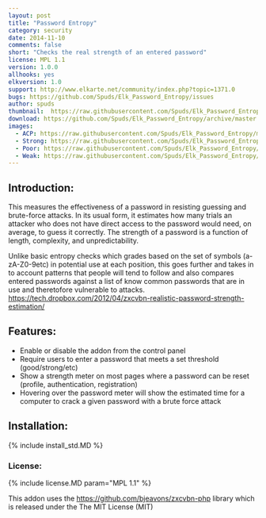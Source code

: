 ```yaml
---
layout: post
title: "Password Entropy"
category: security
date: 2014-11-10
comments: false
short: "Checks the real strength of an entered password"
license: MPL 1.1
version: 1.0.0
allhooks: yes
elkversion: 1.0
support: http://www.elkarte.net/community/index.php?topic=1371.0
bugs: https://github.com/Spuds/Elk_Password_Entropy/issues
author: spuds
thumbnail:  https://raw.githubusercontent.com/Spuds/Elk_Password_Entropy/master/sample_images/strong.png
download: https://github.com/Spuds/Elk_Password_Entropy/archive/master.zip
images:
  - ACP: https://raw.githubusercontent.com/Spuds/Elk_Password_Entropy/master/sample_images/settings.jpg
  - Strong: https://raw.githubusercontent.com/Spuds/Elk_Password_Entropy/master/sample_images/strong.png
  - Poor: https://raw.githubusercontent.com/Spuds/Elk_Password_Entropy/master/sample_images/poor.jpg
  - Weak: https://raw.githubusercontent.com/Spuds/Elk_Password_Entropy/master/sample_images/fail.jpg
---
```


## Introduction:
This measures the effectiveness of a password in resisting guessing and brute-force attacks. In its usual form, it estimates how many trials an attacker who does not have direct access to the password would need, on average, to guess it correctly. The strength of a password is a function of length, complexity, and unpredictability.

Unlike basic entropy checks which grades based on the set of symbols (a-zA-Z0-9etc) in potential use at each position, this goes further and takes in to account patterns that people will tend to follow and also compares entered passwords against a list of know common passwords that are in use and theretofore vulnerable to attacks. https://tech.dropbox.com/2012/04/zxcvbn-realistic-password-strength-estimation/

## Features:
-  Enable or disable the addon from the control panel
-  Require users to enter a password that meets a set threshold (good/strong/etc)
-  Show a strength meter on most pages where a password can be reset (profile, authentication, registration)
-  Hovering over the password meter will show the estimated time for a computer to crack a given password with a brute force attack

## Installation:
{% include install_std.MD %}

### License:
{% include license.MD param="MPL 1.1" %}

This addon uses the https://github.com/bjeavons/zxcvbn-php library which is released under the The MIT License (MIT)